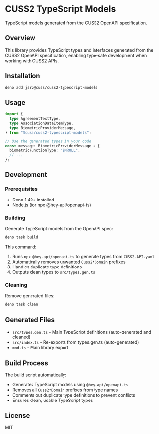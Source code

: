 # CUSS2 TypeScript Models

TypeScript models generated from the CUSS2 OpenAPI specification.

## Overview

This library provides TypeScript types and interfaces generated from the CUSS2
OpenAPI specification, enabling type-safe development when working with CUSS2
APIs.

## Installation

```bash
deno add jsr:@cuss/cuss2-typescript-models
```

## Usage

```typescript
import {
  type AgreementTextType,
  type AssociationDataItemType,
  type BiometricProviderMessage,
} from "@cuss/cuss2-typescript-models";

// Use the generated types in your code
const message: BiometricProviderMessage = {
  biometricFunctionType: "ENROLL",
  // ...
};
```

## Development

### Prerequisites

- Deno 1.40+ installed
- Node.js (for npx @hey-api/openapi-ts)

### Building

Generate TypeScript models from the OpenAPI spec:

```bash
deno task build
```

This command:

1. Runs `npx @hey-api/openapi-ts` to generate types from `CUSS2-API.yaml`
2. Automatically removes unwanted `Cuss2*Domain` prefixes
3. Handles duplicate type definitions
4. Outputs clean types to `src/types.gen.ts`

### Cleaning

Remove generated files:

```bash
deno task clean
```

## Generated Files

- `src/types.gen.ts` - Main TypeScript definitions (auto-generated and cleaned)
- `src/index.ts` - Re-exports from types.gen.ts (auto-generated)
- `mod.ts` - Main library export

## Build Process

The build script automatically:

- Generates TypeScript models using `@hey-api/openapi-ts`
- Removes all `Cuss2*Domain` prefixes from type names
- Comments out duplicate type definitions to prevent conflicts
- Ensures clean, usable TypeScript types

## License

MIT
